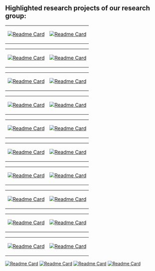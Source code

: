 ## Highlighted research projects of our research group:

<table>
<tr>
</tr>
  
<tr>
<td>
  
[![Readme Card](https://github-readme-stats.vercel.app/api/pin/?username=harlanhong&repo=CVPR2022-DaGAN)](https://github.com/harlanhong/CVPR2022-DaGAN)

</td>

<td>

[![Readme Card](https://github-readme-stats.vercel.app/api/pin/?username=MiZhenxing&repo=Switch-NeRF)](https://github.com/MiZhenxing/Switch-NeRF)

</td>
</tr>
</table>

<table>
<tr>
</tr>
<tr>

<td>
  
[![Readme Card](https://github-readme-stats.vercel.app/api/pin/?username=prismformore&repo=Multi-Task-Transformer)](https://github.com/prismformore/Multi-Task-Transformer)

</td>

<td>
  
[![Readme Card](https://github-readme-stats.vercel.app/api/pin/?username=MiZhenxing&repo=GBi-Net)](https://github.com/MiZhenxing/GBi-Net)

</td>

</tr>
</table>

<table>
<tr>
</tr>
<tr>

<td>
  
[![Readme Card](https://github-readme-stats.vercel.app/api/pin/?username=xulianuwa&repo=MCTformer)](https://github.com/xulianuwa/MCTformer)

</td>

<td>
  
[![Readme Card](https://github-readme-stats.vercel.app/api/pin/?username=danxuhk&repo=StructuredAttentionDepthEstimation)](https://github.com/danxuhk/StructuredAttentionDepthEstimation)

</td>

</tr>
</table>

<table>
<tr>
</tr>
<tr>

<td>
  
[![Readme Card](https://github-readme-stats.vercel.app/api/pin/?username=danxuhk&repo=ContinuousCRF-CNN)](https://github.com/danxuhk/ContinuousCRF-CNN)

</td>

<td>
  
[![Readme Card](https://github-readme-stats.vercel.app/api/pin/?username=harlanhong&repo=ICCV2023-MCNET)](https://github.com/harlanhong/ICCV2023-MCNET)

</td>

</tr>
</table>

<table>
<tr>
</tr>
<tr>

<td>
  
[![Readme Card](https://github-readme-stats.vercel.app/api/pin/?username=yangcaoai&repo=CoDA_NeurIPS2023)](https://github.com/yangcaoai/CoDA_NeurIPS2023)

</td>

<td>
  
[![Readme Card](https://github-readme-stats.vercel.app/api/pin/?username=andrea-pilzer&repo=unsup-stereo-depthGAN)](https://github.com/andrea-pilzer/unsup-stereo-depthGAN)

</td>

</tr>
</table>

<table>
<tr>
</tr>
<tr>

<td>
  
[![Readme Card](https://github-readme-stats.vercel.app/api/pin/?username=W-Ted&repo=UDC-NeRF)](https://github.com/W-Ted/UDC-NeRF)

</td>

<td>
  
[![Readme Card](https://github-readme-stats.vercel.app/api/pin/?username=BiDiff&repo=bidiff)](https://github.com/BiDiff/bidiff)

</td>

</tr>

</table>

<table>
<tr>
</tr>
<tr>

<td>
  
[![Readme Card](https://github-readme-stats.vercel.app/api/pin/?username=prismformore&repo=DiffusionMTL)](https://github.com/prismformore/DiffusionMTL)

</td>

<td>
  
[![Readme Card](https://github-readme-stats.vercel.app/api/pin/?username=interactive-3d&repo=interactive3d)](https://github.com/interactive-3d/interactive3d)

</td>

</tr>

</table>

<table>
<tr>
</tr>
<tr>

<td>
  
[![Readme Card](https://github-readme-stats.vercel.app/api/pin/?username=zhongyingji&repo=CVT-xRF)](https://github.com/zhongyingji/CVT-xRF)

</td>

<td>
  
[![Readme Card](https://github-readme-stats.vercel.app/api/pin/?username=W-Ted&repo=GScream)](https://github.com/W-Ted/GScream)

</td>

</tr>


</table>

</table>

<table>
<tr>
</tr>
<tr>

<td>
  
[![Readme Card](https://github-readme-stats.vercel.app/api/pin/?username=qwang666&repo=RoomTex-)](https://github.com/qwang666/RoomTex-)

</td>

<td>
  
[![Readme Card](https://github-readme-stats.vercel.app/api/pin/?username=Holistic-Motion2D&repo=Tender)](https://github.com/Holistic-Motion2D/Tender/)

</td>

</tr>


</table>
<table>
<tr>
</tr>
<tr>

<td>
  
[![Readme Card](https://github-readme-stats.vercel.app/api/pin/?username=yanchi-3dv&repo=diff-gaussian-rasterization-for-gsslam)](https://github.com/yanchi-3dv/diff-gaussian-rasterization-for-gsslam)

</td>

<td>
  
[![Readme Card](https://github-readme-stats.vercel.app/api/pin/?username=yangcaoai&repo=3dgs-det)](https://github.com/yangcaoai/3dgs-det)

</td>

</tr>


</table>


[![Readme Card](https://github-readme-stats.vercel.app/api/pin/?username=harlanhong&repo=CVPR2022-DaGAN&theme=ambient_gradient&description_lines_count=3)](https://github.com/HariSekhon/DevOps-Bash-tools)
[![Readme Card](https://github-readme-stats.vercel.app/api/pin/?username=MiZhenxing&repo=Switch-NeRF&theme=ambient_gradient&description_lines_count=3)](https://github.com/HariSekhon/DevOps-Python-tools)
[![Readme Card](https://github-readme-stats.vercel.app/api/pin/?username=prismformore&repo=Multi-Task-Transformer&theme=ambient_gradient&description_lines_count=3)](https://github.com/HariSekhon/DevOps-Perl-tools)
[![Readme Card](https://github-readme-stats.vercel.app/api/pin/?username=MiZhenxing&repo=GBi-Net&theme=ambient_gradient&description_lines_count=3)](https://github.com/HariSekhon/DevOps-Golang-tools)

